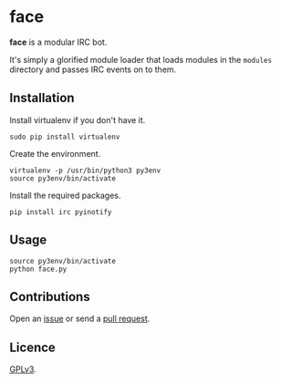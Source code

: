 # face

**face** is a modular IRC bot.

It's simply a glorified module loader that loads modules in the `modules` directory and passes IRC events on to them.

## Installation

Install virtualenv if you don't have it.

    sudo pip install virtualenv

Create the environment.

    virtualenv -p /usr/bin/python3 py3env
    source py3env/bin/activate

Install the required packages.

    pip install irc pyinotify

## Usage

    source py3env/bin/activate
    python face.py

## Contributions

Open an [issue](https://github.com/crdx/face/issues) or send a [pull request](https://github.com/crdx/face/pulls).

## Licence

[GPLv3](LICENCE).
